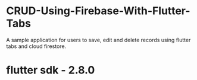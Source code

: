 # CRUD-Using-Firebase-With-Flutter-Tabs
A sample application for users to save, edit and delete records using flutter tabs and cloud firestore.

# flutter sdk - 2.8.0
